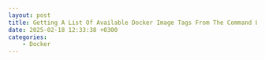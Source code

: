 ```yaml
---
layout: post
title: Getting A List Of Available Docker Image Tags From The Command Line
date: 2025-02-18 12:33:38 +0300
categories:	
    - Docker
---
```


